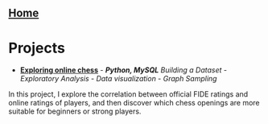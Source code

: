 ## [Home](https://morgant-ds.github.io) 

# Projects

- **[Exploring online chess](data-science-projects/chess-data-analysis.md)** - __*Python, MySQL*__
*Building a Dataset - Exploratory Analysis - Data visualization - Graph Sampling*

In this project, I explore the correlation between official FIDE ratings and online ratings of players, and then discover which chess openings are more suitable for beginners or strong players.
